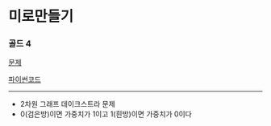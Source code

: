 # 미로만들기
### 골드 4
[문제](https://www.acmicpc.net/problem/2665)

[파이썬코드](2665.py)

---

- 2차원 그래프 데이크스트라 문제
- 0(검은방)이면 가중치가 1이고 1(흰방)이면 가중치가 0이다